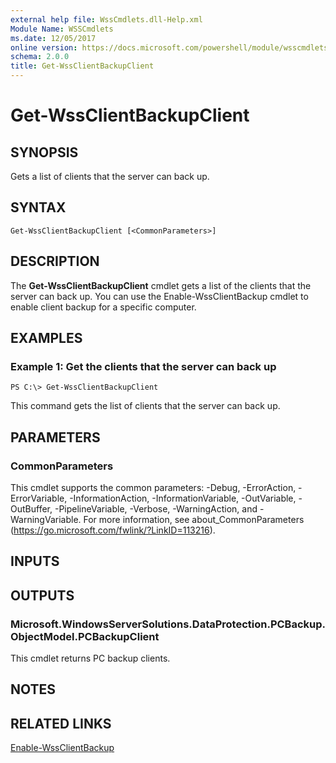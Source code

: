 ```yaml
---
external help file: WssCmdlets.dll-Help.xml
Module Name: WSSCmdlets
ms.date: 12/05/2017
online version: https://docs.microsoft.com/powershell/module/wsscmdlets/get-wssclientbackupclient?view=windowsserver2012r2-ps&wt.mc_id=ps-gethelp
schema: 2.0.0
title: Get-WssClientBackupClient
---
```


# Get-WssClientBackupClient

## SYNOPSIS
Gets a list of clients that the server can back up.

## SYNTAX

```
Get-WssClientBackupClient [<CommonParameters>]
```

## DESCRIPTION
The **Get-WssClientBackupClient** cmdlet gets a list of the clients that the server can back up.
You can use the Enable-WssClientBackup cmdlet to enable client backup for a specific computer.

## EXAMPLES

### Example 1: Get the clients that the server can back up
```
PS C:\> Get-WssClientBackupClient
```

This command gets the list of clients that the server can back up.

## PARAMETERS

### CommonParameters
This cmdlet supports the common parameters: -Debug, -ErrorAction, -ErrorVariable, -InformationAction, -InformationVariable, -OutVariable, -OutBuffer, -PipelineVariable, -Verbose, -WarningAction, and -WarningVariable. For more information, see about_CommonParameters (https://go.microsoft.com/fwlink/?LinkID=113216).

## INPUTS

## OUTPUTS

### Microsoft.WindowsServerSolutions.DataProtection.PCBackup.ObjectModel.PCBackupClient
This cmdlet returns PC backup clients.

## NOTES

## RELATED LINKS

[Enable-WssClientBackup](./Enable-WssClientBackup.md)

